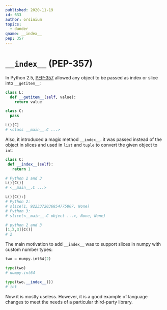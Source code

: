 ```yaml
---
published: 2020-11-19
id: 633
author: orsinium
topics:
  - dunder
qname: __index__
pep: 357
---
```


# `__index__` (PEP-357)

In Python 2.5, [PEP-357](https://www.python.org/dev/peps/pep-0357/) allowed any object to be passed as index or slice into `__getitem__`:

```python
class L:
  def __getitem__(self, value):
    return value

class C:
  pass

L()[C]
# <class __main__.C ...>
```

 Also, it introduced a magic method `__index__`. it was passed instead of the object in slices and used in `list` and `tuple` to convert the given object to `int`:

 ```python
class C:
  def __index__(self):
    return 1

# Python 2 and 3
L()[C()]
# <__main__.C ...>

L()[C():]
# Python 2:
# slice(1, 9223372036854775807, None)
# Python 3:
# slice(<__main__.C object ...>, None, None)

# python 2 and 3
[1,2,3][C()]
# 2
```

The main motivation to add `__index__` was to support slices in numpy with custom number types:

```python
two = numpy.int64(2)

type(two)
# numpy.int64

type(two.__index__())
# int
```

Now it is mostly useless. However, it is a good example of language changes to meet the needs of a particular third-party library.
